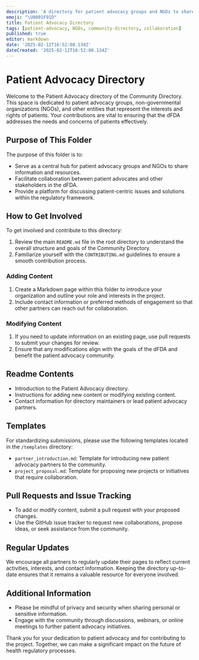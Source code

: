```yaml
---
description: 'A directory for patient advocacy groups and NGOs to share information, resources, and collaborate within the Community Directory.'
emoji: "\U0001F91D"
title: Patient Advocacy Directory
tags: [patient-advocacy, NGOs, community-directory, collaboration]
published: true
editor: markdown
date: '2025-02-12T16:52:08.134Z'
dateCreated: '2025-02-12T16:52:08.134Z'
---
```

# Patient Advocacy Directory

Welcome to the Patient Advocacy directory of the Community Directory. This space is dedicated to patient advocacy groups, non-governmental organizations (NGOs), and other entities that represent the interests and rights of patients. Your contributions are vital to ensuring that the dFDA addresses the needs and concerns of patients effectively.

## Purpose of This Folder

The purpose of this folder is to:

- Serve as a central hub for patient advocacy groups and NGOs to share information and resources.
- Facilitate collaboration between patient advocates and other stakeholders in the dFDA.
- Provide a platform for discussing patient-centric issues and solutions within the regulatory framework.

## How to Get Involved

To get involved and contribute to this directory:

1. Review the main `README.md` file in the root directory to understand the overall structure and goals of the Community Directory.
2. Familiarize yourself with the `CONTRIBUTING.md` guidelines to ensure a smooth contribution process.

### Adding Content

1. Create a Markdown page within this folder to introduce your organization and outline your role and interests in the project.
2. Include contact information or preferred methods of engagement so that other partners can reach out for collaboration.

### Modifying Content

1. If you need to update information on an existing page, use pull requests to submit your changes for review.
2. Ensure that any modifications align with the goals of the dFDA and benefit the patient advocacy community.

## Readme Contents

- Introduction to the Patient Advocacy directory.
- Instructions for adding new content or modifying existing content.
- Contact information for directory maintainers or lead patient advocacy partners.

## Templates

For standardizing submissions, please use the following templates located in the `/templates` directory:

- `partner_introduction.md`: Template for introducing new patient advocacy partners to the community.
- `project_proposal.md`: Template for proposing new projects or initiatives that require collaboration.

## Pull Requests and Issue Tracking

- To add or modify content, submit a pull request with your proposed changes.
- Use the GitHub issue tracker to request new collaborations, propose ideas, or seek assistance from the community.

## Regular Updates

We encourage all partners to regularly update their pages to reflect current activities, interests, and contact information. Keeping the directory up-to-date ensures that it remains a valuable resource for everyone involved.

## Additional Information

- Please be mindful of privacy and security when sharing personal or sensitive information.
- Engage with the community through discussions, webinars, or online meetings to further patient advocacy initiatives.

Thank you for your dedication to patient advocacy and for contributing to the project. Together, we can make a significant impact on the future of health regulatory processes.

